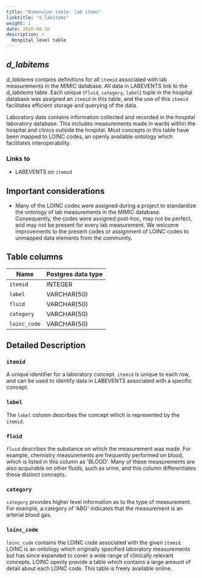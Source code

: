 ```yaml
---
title: "Dimension table: lab items"
linktitle: "d_labitems"
weight: 1
date: 2020-08-10
description: >
  Hospital level table
---
```


## *d_labitems*

*d_labitems* contains definitions for all `itemid` associated with lab measurements in the MIMIC database. All data in LABEVENTS link to the *d_labitems* table. Each unique (`fluid`, `category`, `label`) tuple in the hospital database was assigned an `itemid` in this table, and the use of this `itemid` facilitates efficient storage and querying of the data.

Laboratory data contains information collected and recorded in the hospital laboratory database. This includes measurements made in wards within the hospital and clinics outside the hospital. Most concepts in this table have been mapped to LOINC codes, an openly available ontology which facilitates interoperability.

### Links to

* LABEVENTS on `itemid`

## Important considerations

* Many of the LOINC codes were assigned during a project to standardize the ontology of lab measurements in the MIMIC database. Consequently, the codes were assigned post-hoc, may not be perfect, and may not be present for every lab measurement.
We welcome improvements to the present codes or assignment of LOINC codes to unmapped data elements from the community.

## Table columns

Name | Postgres data type
---- | ----
`itemid` | INTEGER
`label` | VARCHAR(50)
`fluid` | VARCHAR(50)
`category` | VARCHAR(50)
`loinc_code` | VARCHAR(50)

## Detailed Description

### `itemid`

A unique identifier for a laboratory concept. `itemid` is unique to each row, and can be used to identify data in LABEVENTS associated with a specific concept.

### `label`

The `label` column describes the concept which is represented by the `itemid`.

### `fluid`

`fluid` describes the substance on which the measurement was made. For example, chemistry measurements are frequently performed on blood, which is listed in this column as 'BLOOD'. Many of these measurements are also acquirable on other fluids, such as urine, and this column differentiates these distinct concepts.

### `category`

`category` provides higher level information as to the type of measurement. For example, a category of 'ABG' indicates that the measurement is an arterial blood gas.

### `loinc_code`

`loinc_code` contains the LOINC code associated with the given `itemid`. LOINC is an ontology which originally specified laboratory measurements but has since expanded to cover a wide range of clinically relevant concepts. LOINC openly provide a table which contains a large amount of detail about each LOINC code. This table is freely available online.
